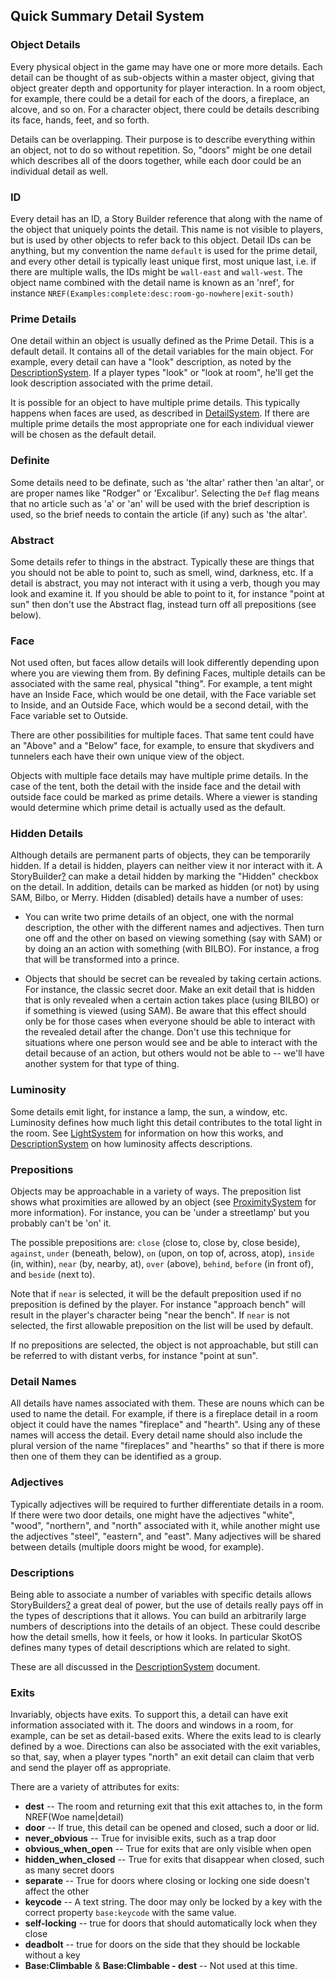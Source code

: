 ## Quick Summary Detail System

### Object Details

Every physical object in the game may have one or more more details. Each detail can be thought of as sub-objects within a master object, giving that object greater depth and opportunity for player interaction. In a room object, for example, there could be a detail for each of the doors, a fireplace, an alcove, and so on. For a character object, there could be details describing its face, hands, feet, and so forth.

Details can be overlapping. Their purpose is to describe everything within an object, not to do so without repetition. So, "doors" might be one detail which describes all of the doors together, while each door could be an individual detail as well.

### ID

Every detail has an ID, a Story Builder reference that along with the name of the object that uniquely points the detail. This name is not visible to players, but is used by other objects to refer back to this object. Detail IDs can be anything, but my convention the name `default` is used for the prime detail, and every other detail is typically least unique first, most unique last, i.e. if there are multiple walls, the IDs might be `wall-east` and `wall-west`. The object name combined with the detail name is known as an 'nref', for instance `NREF(Examples:complete:desc:room-go-nowhere|exit-south)`

### Prime Details

One detail within an object is usually defined as the Prime Detail. This is a default detail. It contains all of the detail variables for the main object. For example, every detail can have a "look" description, as noted by the [DescriptionSystem](./DescriptionSystem.md). If a player types "look" or "look at room", he'll get the look description associated with the prime detail.

It is possible for an object to have multiple prime details. This typically happens when faces are used, as described in [DetailSystem](http://twiki.skotos.net/twiki/bin/view/Builders/DetailSystem). If there are multiple prime details the most appropriate one for each individual viewer will be chosen as the default detail.

### Definite

Some details need to be definate, such as 'the altar' rather then 'an altar', or are proper names like "Rodger" or 'Excalibur'. Selecting the `Def` flag means that no article such as 'a' or 'an' will be used with the brief description is used, so the brief needs to contain the article (if any) such as 'the altar'.

### Abstract

Some details refer to things in the abstract. Typically these are things that you should not be able to point to, such as smell, wind, darkness, etc. If a detail is abstract, you may not interact with it using a verb, though you may look and examine it. If you should be able to point to it, for instance "point at sun" then don't use the Abstract flag, instead turn off all prepositions (see below).

### Face

Not used often, but faces allow details will look differently depending upon where you are viewing them from. By defining Faces, multiple details can be associated with the same real, physical "thing". For example, a tent might have an Inside Face, which would be one detail, with the Face variable set to Inside, and an Outside Face, which would be a second detail, with the Face variable set to Outside.

There are other possibilities for multiple faces. That same tent could have an "Above" and a "Below" face, for example, to ensure that skydivers and tunnelers each have their own unique view of the object.

Objects with multiple face details may have multiple prime details. In the case of the tent, both the detail with the inside face and the detail with outside face could be marked as prime details. Where a viewer is standing would determine which prime detail is actually used as the default.

### Hidden Details

Although details are permanent parts of objects, they can be temporarily hidden. If a detail is hidden, players can neither view it nor interact with it. A StoryBuilder[?](http://twiki.skotos.net/twiki/bin/edit/Builders/StoryBuilder?topicparent=Builders.DetailSystem) can make a detail hidden by marking the "Hidden" checkbox on the detail. In addition, details can be marked as hidden (or not) by using SAM, Bilbo, or Merry. Hidden (disabled) details have a number of uses:

- You can write two prime details of an object, one with the normal description, the other with the different names and adjectives. Then turn one off and the other on based on viewing something (say with SAM) or by doing an an action with something (with BILBO). For instance, a frog that will be transformed into a prince.


- Objects that should be secret can be revealed by taking certain actions. For instance, the classic secret door. Make an exit detail that is hidden that is only revealed when a certain action takes place (using BILBO) or if something is viewed (using SAM). Be aware that this effect should only be for those cases when everyone should be able to interact with the revealed detail after the change. Don't use this technique for situations where one person would see and be able to interact with the detail because of an action, but others would not be able to -- we'll have another system for that type of thing.

### Luminosity

Some details emit light, for instance a lamp, the sun, a window, etc. Luminosity defines how much light this detail contributes to the total light in the room. See [LightSystem](./LightSystem.md) for information on how this works, and [DescriptionSystem](./DescriptionSystem) on how luminosity affects descriptions.

### Prepositions

Objects may be approachable in a variety of ways. The preposition list shows what proximities are allowed by an object (see [ProximitySystem](./ProximitySystem) for more information). For instance, you can be 'under a streetlamp' but you probably can't be 'on' it.

The possible prepositions are: `close` (close to, close by, close beside), `against`, `under` (beneath, below), `on` (upon, on top of, across, atop), `inside` (in, within), `near` (by, nearby, at), `over` (above), `behind`, `before` (in front of), and `beside` (next to).

Note that if `near` is selected, it will be the default preposition used if no preposition is defined by the player. For instance "approach bench" will result in the player's character being "near the bench". If `near` is not selected, the first allowable preposition on the list will be used by default.

If no prepositions are selected, the object is not approachable, but still can be referred to with distant verbs, for instance "point at sun".

### Detail Names

All details have names associated with them. These are nouns which can be used to name the detail. For example, if there is a fireplace detail in a room object it could have the names "fireplace" and "hearth". Using any of these names will access the detail. Every detail name should also include the plural version of the name "fireplaces" and "hearths" so that if there is more then one of them they can be identified as a group.

### Adjectives

Typically adjectives will be required to further differentiate details in a room. If there were two door details, one might have the adjectives "white", "wood", "northern", and "north" associated with it, while another might use the adjectives "steel", "eastern", and "east". Many adjectives will be shared between details (multiple doors might be wood, for example).

### Descriptions

Being able to associate a number of variables with specific details allows StoryBuilders[?](http://twiki.skotos.net/twiki/bin/edit/Builders/StoryBuilders?topicparent=Builders.DetailSystem) a great deal of power, but the use of details really pays off in the types of descriptions that it allows. You can build an arbitrarily large numbers of descriptions into the details of an object. These could describe how the detail smells, how it feels, or how it looks. In particular SkotOS defines many types of detail descriptions which are related to sight.

These are all discussed in the [DescriptionSystem](./DescriptionSystem.md) document.

### Exits

Invariably, objects have exits. To support this, a detail can have exit information associated with it. The doors and windows in a room, for example, can be set as detail-based exits. Where the exits lead to is clearly defined by a woe. Directions can also be associated with the exit variables, so that, say, when a player types "north" an exit detail can claim that verb and send the player off as appropriate.

There are a variety of attributes for exits:

- **dest** -- The room and returning exit that this exit attaches to, in the form NREF(Woe name|detail)
- **door** -- If true, this detail can be opened and closed, such a door or lid.
- **never_obvious** -- True for invisible exits, such as a trap door
- **obvious_when_open** -- True for exits that are only visible when open
- **hidden_when_closed** -- True for exits that disappear when closed, such as many secret doors
- **separate** -- True for doors where closing or locking one side doesn't affect the other
- **keycode** -- A text string. The door may only be locked by a key with the correct property `base:keycode` with the same value.
- **self-locking** -- true for doors that should automatically lock when they close
- **deadbolt** -- true for doors on the side that they should be lockable without a key
- **Base:Climbable** & **Base:Climbable - dest** -- Not used at this time.